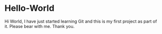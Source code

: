 # Hello-World

Hi World,
I have just started learning Git and this is my first project as part of it. Please bear with me. Thank you.

